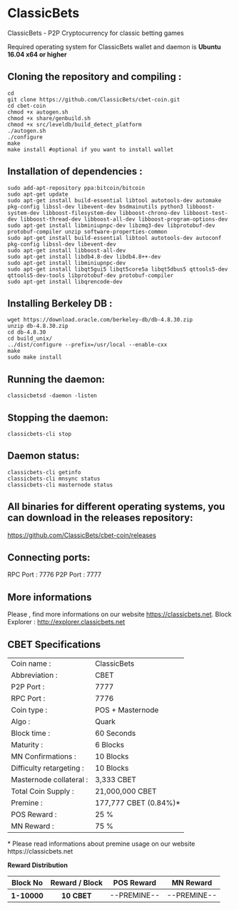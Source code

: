 
# ClassicBets
ClassicBets - P2P Cryptocurrency for classic betting games

Required operating system for ClassicBets wallet and daemon is **Ubuntu 16.04 x64 or higher**

**Cloning the repository and compiling :**
------------------------------------------------------------------------
```
cd
git clone https://github.com/ClassicBets/cbet-coin.git
cd cbet-coin
chmod +x autogen.sh
chmod +x share/genbuild.sh
chmod +x src/leveldb/build_detect_platform
./autogen.sh
./configure
make
make install #optional if you want to install wallet
```
**Installation of dependencies :**
---------------------------
```
sudo add-apt-repository ppa:bitcoin/bitcoin
sudo apt-get update
sudo apt-get install build-essential libtool autotools-dev automake pkg-config libssl-dev libevent-dev bsdmainutils python3 libboost-system-dev libboost-filesystem-dev libboost-chrono-dev libboost-test-dev libboost-thread-dev libboost-all-dev libboost-program-options-dev
sudo apt-get install libminiupnpc-dev libzmq3-dev libprotobuf-dev protobuf-compiler unzip software-properties-common
sudo apt-get install build-essential libtool autotools-dev autoconf pkg-config libssl-dev libevent-dev
sudo apt-get install libboost-all-dev
sudo apt-get install libdb4.8-dev libdb4.8++-dev
sudo apt-get install libminiupnpc-dev
sudo apt-get install libqt5gui5 libqt5core5a libqt5dbus5 qttools5-dev qttools5-dev-tools libprotobuf-dev protobuf-compiler
sudo apt-get install libqrencode-dev
```
**Installing Berkeley DB :**
---------------------------
```
wget https://download.oracle.com/berkeley-db/db-4.8.30.zip
unzip db-4.8.30.zip
cd db-4.8.30
cd build_unix/
../dist/configure --prefix=/usr/local --enable-cxx
make
sudo make install
```
Running the daemon:
-------------------
```
classicbetsd -daemon -listen
```
Stopping the daemon:
-----------
```
classicbets-cli stop
```
Daemon status:
---------------
```
classicbets-cli getinfo
classicbets-cli mnsync status
classicbets-cli masternode status 
```

**All binaries for different operating systems, you can download in the releases repository:**
---------------------------
https://github.com/ClassicBets/cbet-coin/releases

**Connecting ports:**
----------------------------
RPC Port : 7776
P2P Port : 7777

**More informations**
--------------------
Please , find more informations on our website https://classicbets.net.
Block Explorer : http://explorer.classicbets.net

**CBET Specifications**
---------------------------

<table>
  <tr>
    <td>Coin name :</td>
    <td>ClassicBets</td>
  </tr>
  <tr>
    <td>Abbreviation :</td>
    <td>CBET</td>
  </tr>
  <tr>
    <td>P2P Port :</td>
    <td>7777</td>
  </tr>
  <tr>
    <td>RPC Port :</td>
    <td>7776</td>
  </tr>
  <tr>
    <td>Coin type :</td>
    <td>POS + Masternode</td>
  </tr>
  <tr>
    <td>Algo :</td>
    <td>Quark</td>
  </tr>
  <tr>
    <td>Block time :</td>
    <td>60 Seconds</td>
  </tr>
  <tr>
    <td>Maturity :</td>
    <td>6 Blocks</td>
  </tr>
  <tr>
    <td>MN Confirmations :</td>
    <td>10 Blocks</td>
  </tr>
  <tr>
    <td>Difficulty retargeting :</td>
    <td>10 Blocks</td>
  </tr>
  <tr>
    <td>Masternode collateral :</td>
    <td>3,333 CBET</td>
  </tr>
  <tr>
    <td>Total Coin Supply :</td>
    <td>21,000,000 CBET</td>
  </tr>
  <tr>
    <td>Premine :</td>
    <td>177,777 CBET (0.84%)*</td>
  </tr>
  <tr>
    <td>POS Reward :</td>
    <td>25 %</td>
  </tr>
  <tr>
    <td>MN Reward :</td>
    <td>75 %</td>
  </tr>
</table>
* Please read informations about premine usage on our website https://classicbets.net

**Reward Distribution**

<table>
<thead>
  <tr>
    <th scope="col">Block No</th>
    <th scope="col">Reward / Block</th>
    <th scope="col">POS Reward</th>
    <th scope="col">MN Reward</th>
  </tr>
<thead>
<tbody>
<tr>
  <th scope="row">1-10000</th>
  <th scope="row">10 CBET</th>
  <td>--PREMINE--</td>
  <td>--PREMINE--</td>
  </tr>
</tbody>
</table>
